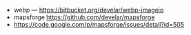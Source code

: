 * webp — https://bitbucket.org/develar/webp-imageio
* mapsforge https://github.com/develar/mapsforge
 * https://code.google.com/p/mapsforge/issues/detail?id=505